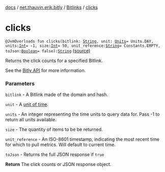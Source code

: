 [docs](../../index.md) / [net.thauvin.erik.bitly](../index.md) / [Bitlinks](index.md) / [clicks](./clicks.md)

# clicks

`@JvmOverloads fun clicks(bitlink: `[`String`](https://kotlinlang.org/api/latest/jvm/stdlib/kotlin/-string/index.html)`, unit: `[`Units`](../-units/index.md)` = Units.DAY, units: `[`Int`](https://kotlinlang.org/api/latest/jvm/stdlib/kotlin/-int/index.html)` = -1, size: `[`Int`](https://kotlinlang.org/api/latest/jvm/stdlib/kotlin/-int/index.html)` = 50, unit_reference: `[`String`](https://kotlinlang.org/api/latest/jvm/stdlib/kotlin/-string/index.html)` = Constants.EMPTY, toJson: `[`Boolean`](https://kotlinlang.org/api/latest/jvm/stdlib/kotlin/-boolean/index.html)` = false): `[`String`](https://kotlinlang.org/api/latest/jvm/stdlib/kotlin/-string/index.html) [(source)](https://github.com/ethauvin/bitly-shorten/tree/master/src/main/kotlin/net/thauvin/erik/bitly/Bitlinks.kt#L63)

Returns the click counts for a specified Bitlink.

See the [Bitly API](https://dev.bitly.com/v4/#operation/getClicksSummaryForBitlink) for more information.

### Parameters

`bitlink` - A Bitlink made of the domain and hash.

`unit` - A [unit of time](../-units/index.md).

`units` - An integer representing the time units to query data for. Pass -1 to return all units available.

`size` - The quantity of items to be be returned.

`unit_reference` - An ISO-8601 timestamp, indicating the most recent time for which to pull metrics.
Will default to current time.

`toJson` - Returns the full JSON response if `true`

**Return**
The click counts or JSON response object.

